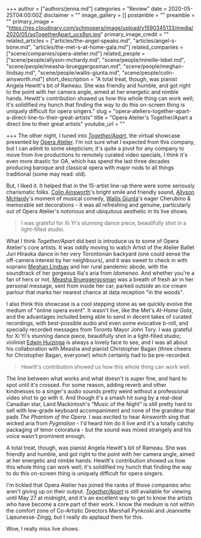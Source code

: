 +++
author = ["authors/jenna.md"]
categories = "Review"
date = 2020-05-25T04:00:00Z
disclaimer = ""
image_gallery = []
postamble = ""
preamble = ""
primary_image = "https://res.cloudinary.com/schmopera/image/upload/v1590345133/media/2020/05/sqTogetherApart_ucs9sn.jpg"
primary_image_credit = ""
related_articles = ["articles/the-angel-speaks.md", "articles/angel-s-bone.md", "articles/the-met-s-at-home-gala.md"]
related_companies = ["scene/companies/opera-atelier.md"]
related_people = ["scene/people/allyson-mchardy.md", "scene/people/mireille-lebel.md", "scene/people/measha-brueggergosman.md", "scene/people/meghan-lindsay.md", "scene/people/wallis-giunta.md", "scene/people/colin-ainsworth.md"]
short_description = "A total treat, though, was pianist Angela Hewitt's bit of Rameau. She was friendly and humble, and got right to the point with her camera angle, aimed at her energetic and nimble hands. Hewitt's contribution showed us how this whole thing can work well; it's solidified my hunch that finding the way to do this on-screen thing is uniquely difficult for opera singers."
slug = "opera-ateliers-together-apart-a-direct-line-to-their-great-artists"
title = "Opera Atelier's Together/Apart a direct line to their great artists"
youtube_url = ""

+++
The other night, I tuned into [_Together/Apart_](https://www.operaatelier.com/season-and-tickets/2020-2021-season/together-apart-opera-atelier), the virtual showcase presented by [Opera Atelier](/scene/companies/opera-atelier/). I'm not sure what I expected from this company, but I can admit to some skepticism; it's quite a pivot for any company to move from live productions to remotely curated video specials, I think it's even more drastic for OA, which has spend the last three decades producing baroque and classical opera with major nods to all things traditional (some may read: old).

But, I liked it. It helped that in the 15-artist line-up there were some seriously charismatic folks. [Colin Ainsworth](/scene/people/colin-ainsworth/)'s bright smile and friendly sound, [Allyson McHardy](/scene/people/allyson-mchardy/)'s moment of musical comedy, [Wallis Giunta](/scene/people/wallis-giunta/)'s eager Cherubino & memorable set decorations - it was all refreshing and genuine, particularly out of Opera Atelier's notorious and ubiquitous aesthetic in its live shows.

> I was grateful for Xi Yi's stunning dance piece, beautifully shot in a light-filled studio.

What I think _Together/Apart_ did best is introduce us to some of Opera Atelier's core artists. It was oddly moving to watch Artist of the Atelier Ballet Juri Hiraoka dance in her very Torontonian backyard (one could sense the off-camera interest by her neighbours), and it was sweet to check in with soprano [Meghan Lindsay](/scene/people/meghan-lindsay/) and her rural pandemic abode, with the soundtrack of her gorgeous Ilia's aria from _Idomeneo_. And whether you're a fan of hers or not, [Measha Brueggergosman](/scene/people/measha-brueggergosman/) was a breath of fresh air in her personal message, sent from inside her car, parked outside an ice cream parlour that marks her nearest chance at data reception "in the woods".

I also think this showcase is a cool stepping stone as we quickly evolve the medium of "online opera event". It wasn't live, like the Met's _At-Home Gala_, and the advantages included being able to send in decent takes of curated recordings, with best-possible audio and even some evocative b-roll, and specially recorded messages from Toronto Mayor John Tory. I was grateful for Xi Yi's stunning dance piece, beautifully shot in a light-filled studio; violinist [Edwin Huizinga](/baroque-novelty-from-opera-atelier-the-angel-speaks/) is always a lovely face to see, and I was all about his collaboration with Measha and pianist Christopher Bagan (three cheers for Christopher Bagan, everyone!) which certainly had to be pre-recorded.

> Hewitt's contribution showed us how this whole thing can work well.

The line between what works and what doesn't is super fine, and hard to spot until it's crossed. For some reason, adding reverb and other kindnesses to a singer's audio sounds pretty weird without a professional video shot to go with it. And though it's a smash hit sung by a real-deal Canadian star, Laird Mackintosh's "Music of the Night" is still pretty hard to sell with low-grade keyboard accompaniment and none of the grandeur that pads _The Phantom of the Opera._ I was excited to hear Ainsworth sing that wicked aria from _Pygmalion_ - I'd heard him do it live and it's a totally catchy packaging of tenor coloratura - but the sound was mixed strangely and his voice wasn't prominent enough.

A total treat, though, was pianist Angela Hewitt's bit of Rameau. She was friendly and humble, and got right to the point with her camera angle, aimed at her energetic and nimble hands. Hewitt's contribution showed us how this whole thing can work well; it's solidified my hunch that finding the way to do this on-screen thing is uniquely difficult for opera singers.

I'm tickled that Opera Atelier has joined the ranks of those companies who aren't giving up on their output. [_Together/Apart_](https://www.operaatelier.com/season-and-tickets/2020-2021-season/together-apart-opera-atelier) is still available for viewing until May 27 at midnight, and it's an excellent way to get to know the artists who have become a core part of their work. I know the medium is not within the comfort zone of Co-Artistic Directors Marshall Pynkoski and Jeannette Lajeunesse-Zingg, but I really do applaud them for this. 

Wow, I really miss live shows.